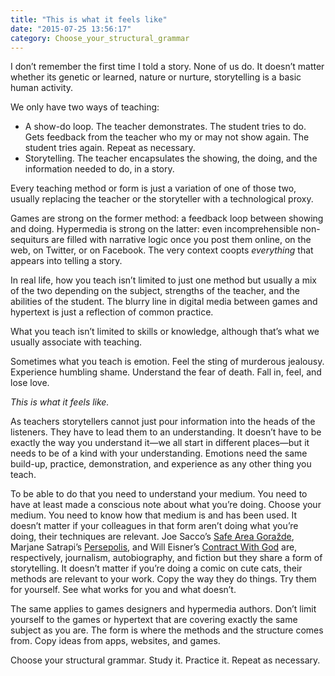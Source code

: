 ```yaml
---
title: "This is what it feels like"
date: "2015-07-25 13:56:17"
category: Choose_your_structural_grammar
---
```


I don’t remember the first time I told a story. None of us do. It
doesn’t matter whether its genetic or learned, nature or nurture,
storytelling is a basic human activity.

We only have two ways of teaching:

-   A show-do loop. The teacher demonstrates. The student tries to do.
    Gets feedback from the teacher who my or may not show again. The
    student tries again. Repeat as necessary.
-   Storytelling. The teacher encapsulates the showing, the doing, and
    the information needed to do, in a story.

Every teaching method or form is just a variation of one of those two,
usually replacing the teacher or the storyteller with a technological
proxy.

Games are strong on the former method: a feedback loop between showing
and doing. Hypermedia is strong on the latter: even incomprehensible
non-sequiturs are filled with narrative logic once you post them online,
on the web, on Twitter, or on Facebook. The very context coopts
*everything* that appears into telling a story.

In real life, how you teach isn’t limited to just one method but usually
a mix of the two depending on the subject, strengths of the teacher, and
the abilities of the student. The blurry line in digital media between
games and hypertext is just a reflection of common practice.

What you teach isn’t limited to skills or knowledge, although that’s
what we usually associate with teaching.

Sometimes what you teach is emotion. Feel the sting of murderous
jealousy. Experience humbling shame. Understand the fear of death. Fall
in, feel, and lose love.

*This is what it feels like.*

As teachers storytellers cannot just pour information into the heads of
the listeners. They have to lead them to an understanding. It doesn’t
have to be exactly the way you understand it—we all start in different
places—but it needs to be of a kind with your understanding. Emotions
need the same build-up, practice, demonstration, and experience as any
other thing you teach.

To be able to do that you need to understand your medium. You need
to have at least made a conscious note about what you’re doing. Choose
your medium. You need to know how that medium is and has been used. It
doesn’t matter if your colleagues in that form aren’t doing what you’re
doing, their techniques are relevant. Joe Sacco’s [Safe Area
Goražde](https://en.wikipedia.org/wiki/Safe_Area_Gora%C5%BEde), Marjane
Satrapi’s
[Persepolis](https://en.wikipedia.org/wiki/Persepolis_(comics)), and
Will Eisner’s [Contract With
God](https://en.wikipedia.org/wiki/A_Contract_with_God) are,
respectively, journalism, autobiography, and fiction but they share a
form of storytelling. It doesn’t matter if you’re doing a comic on cute
cats, their methods are relevant to your work. Copy the way they do
things. Try them for yourself. See what works for you and what doesn’t.

The same applies to games designers and hypermedia authors. Don’t limit
yourself to the games or hypertext that are covering exactly the same
subject as you are. The form is where the methods and the structure
comes from. Copy ideas from apps, websites, and games.

Choose your structural grammar. Study it. Practice it. Repeat as
necessary.
